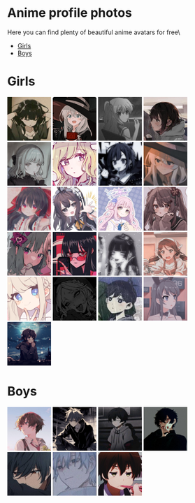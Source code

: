 # Anime profile photos
Here you can find plenty of beautiful anime avatars for free\
- [Girls](https://github.com/anekobtw/anime-avatars?tab=readme-ov-file#girls)
- [Boys](https://github.com/anekobtw/anime-avatars?tab=readme-ov-file#boys)

# Girls
<img src="girls/pfp2.jpg" width="100" height="100"></img>
<img src="girls/pfp3.png" width="100" height="100"></img>
<img src="girls/pfp4.png" width="100" height="100"></img>
<img src="girls/pfp5.jpg" width="100" height="100"></img>
<img src="girls/pfp6.png" width="100" height="100"></img>
<img src="girls/pfp7.png" width="100" height="100"></img>
<img src="girls/pfp8.jpg" width="100" height="100"></img>
<img src="girls/pfp9.jpg" width="100" height="100"></img>
<img src="girls/pfp10.jpg" width="100" height="100"></img>
<img src="girls/pfp11.jpg" width="100" height="100"></img>
<img src="girls/pfp12.jpg" width="100" height="100"></img>
<img src="girls/pfp13.jpg" width="100" height="100"></img>
<img src="girls/pfp14.jpg" width="100" height="100"></img>
<img src="girls/pfp15.jpg" width="100" height="100"></img>
<img src="girls/pfp16.jpg" width="100" height="100"></img>
<img src="girls/pfp17.jpg" width="100" height="100"></img>
<img src="girls/pfp18.png" width="100" height="100"></img>
<img src="girls/pfp19.jpg" width="100" height="100"></img>
<img src="girls/pfp20.jpg" width="100" height="100"></img>
<img src="girls/pfp21.png" width="100" height="100"></img>
<img src="girls/pfp22.png" width="100" height="100"></img>

# Boys
<img src="boys/pfp1.jpg" width="100" height="100"></img>
<img src="boys/pfp2.png" width="100" height="100"></img>
<img src="boys/pfp3.jpg" width="100" height="100"></img>
<img src="boys/pfp4.jpg" width="100" height="100"></img>
<img src="boys/pfp5.jpg" width="100" height="100"></img>
<img src="boys/pfp6.jpg" width="100" height="100"></img>
<img src="boys/pfp7.jpg" width="100" height="100"></img>
